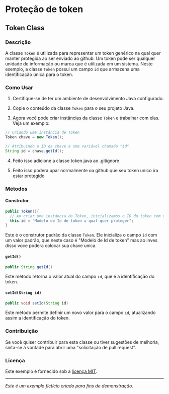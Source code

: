 # Proteção de token

## Token Class

### Descrição

A classe `Token` é utilizada para representar um token genérico na qual quer manter protegida ao ser enviado ao github. Um token pode ser qualquer unidade de informação ou marca que é utilizada em um sistema. Neste exemplo, a classe `Token` possui um campo `id` que armazena uma identificação única para o token.

### Como Usar

1. Certifique-se de ter um ambiente de desenvolvimento Java configurado.

2. Copie o conteúdo da classe `Token` para o seu projeto Java.

3. Agora você pode criar instâncias da classe `Token` e trabalhar com elas. Veja um exemplo:

```java
// Criando uma instância de Token
Token chave = new Token();

// Atribuindo o ID da chave a uma variável chamada "id".
String id = chave.getId();
```
4. Feito isso adicione a classe token.java ao .gitignore
   
5. Feito isso podera upar normalmente oa github que seu token unico ira estar protegido 

### Métodos

#### Construtor

```java
public Token(){
  // Ao criar uma instância de Token, inicializamos o ID do token com um valor padrão.
  this.id = "Modelo de Id de token a qual quer proteger";
}
```

Este é o construtor padrão da classe `Token`. Ele inicializa o campo `id` com um valor padrão, que neste caso é "Modelo de Id de token" mas ao inves disso voce podera colocar sua chave unica.

#### `getId()`

```java
public String getId()
```

Este método retorna o valor atual do campo `id`, que é a identificação do token.

#### `setId(String id)`

```java
public void setId(String id)
```

Este método permite definir um novo valor para o campo `id`, atualizando assim a identificação do token.

### Contribuição

Se você quiser contribuir para esta classe ou tiver sugestões de melhoria, sinta-se à vontade para abrir uma "solicitação de pull request".

### Licença

Este exemplo é fornecido sob a [licença MIT](LICENSE).

---

*Este é um exemplo fictício criado para fins de demonstração.*
```

